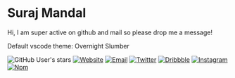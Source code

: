 # Suraj Mandal

Hi, I am super active on github and mail so please drop me a message!  

Default vscode theme: Overnight Slumber

![GitHub User's stars](https://img.shields.io/github/stars/surajmandalcell?style=for-the-badge&logo=github)
[![Website](https://img.shields.io/badge/website-004187?style=for-the-badge&logo=About.me&logoColor=white)](https://surajmandal.in)
[![Email](https://img.shields.io/badge/email-788cb6?style=for-the-badge&logo=About.me&logoColor=white)](https://surajmandalcell@gmail.com)
[![Twitter](https://img.shields.io/badge/Twitter-1DA1F2?style=for-the-badge&logo=twitter&logoColor=white)](https://twitter.com/surajmandalcell)
[![Dribbble](https://img.shields.io/badge/Dribbble-EA4C89?style=for-the-badge&logo=dribbble&logoColor=white)](https://dribbble.com/surajmandalcell)
[![Instagram](	https://img.shields.io/badge/Instagram-E4405F?style=for-the-badge&logo=instagram&logoColor=white)](https://www.instagram.com/surajmandalcell/)
[![Npm](https://img.shields.io/badge/npm-CB3837?style=for-the-badge&logo=npm&logoColor=white)](https://www.npmjs.com/~surajmandalcell)

 
<!--  <details markdown="1" close>
  <summary>Recent Projects</summary>
  <p align="left">
   <img src="https://github-readme-stats.vercel.app/api/pin/?theme=react&bg_color=1F222E&title_color=F85D7F&show_icons=false&hide_border=true&username=surajmandalcell&repo=vscode-uncanny" width="278">
   <img src="https://github-readme-stats.vercel.app/api/pin/?theme=dark&hide_border=true&username=surajmandalcell&repo=cloud-cache" width="278">
   <img src="https://github-readme-stats.vercel.app/api/pin/?theme=dark&hide_border=true&username=surajmandalcell&repo=nup" width="278">
   <img src="https://github-readme-stats.vercel.app/api/pin/?theme=dark&hide_border=true&username=surajmandalcell&repo=vscode-remix" width="278">
  </p>
 </details> -->
 
  <!-- <p align="left">
   <picture>
      <source media="(prefers-color-scheme: dark)" srcset="https://storage.googleapis.com/suraj-personal.appspot.com/gh/stats-image.svg" />
      <source media="(prefers-color-scheme: light)" srcset="https://storage.googleapis.com/suraj-personal.appspot.com/gh/stats-image-light.svg" />
      <img alt="github-stats" src="https://storage.googleapis.com/suraj-personal.appspot.com/gh/stats-image.svg" width="45%" />
    </picture>
   
   <picture>
      <source media="(prefers-color-scheme: dark)" srcset="https://storage.googleapis.com/suraj-personal.appspot.com/gh/streak-image.svg" />
      <source media="(prefers-color-scheme: light)" srcset="https://storage.googleapis.com/suraj-personal.appspot.com/gh/streak-image-light.svg" />
      <img alt="github-streak" src="https://storage.googleapis.com/suraj-personal.appspot.com/gh/streak-image.svg" width="49.5%" />
    </picture>
  </p> -->
 
<!--    
<details close>
    <summary>Profile Stats</summary>
    <picture>
          <source media="(prefers-color-scheme: dark)" srcset="dist/github-snake.svg?color_snake=#4489ec&color_dots=#2d333b,#14482e,#067238,#2dab47,#38d353" />
          <source media="(prefers-color-scheme: light)" srcset="dist/github-snake.svg" />
          <img alt="github-snake" src="dist/github-snake.svg" />
     </picture>
</details>
-->
